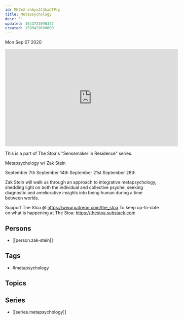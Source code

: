 ```yaml
---
id: MEZe2-zhAyx2C3kaCTPrp
title: Metapsychology
desc: ''
updated: 1643723096347
created: 1599429600000
---
```





Mon Sep 07 2020

<iframe width="560" height="315" src="https://www.youtube.com/embed/PZNDhdKekjg" title="Metapsychology w/ Zak Stein. September 7th, 2020" frameborder="0" allow="accelerometer; autoplay; clipboard-write; encrypted-media; gyroscope; picture-in-picture" allowfullscreen ></iframe>

This is a part of The Stoa's "Sensemaker in Residence" series. 

Metapsychology w/ Zak Stein

September 7th
September 14th
September 21st
September 28th 

Zak Stein will walk us through an approach to integrative metapsychology, shedding light on both the individual and collective psyche, seeking diagnostic and ameliorative insights into being human during a time between worlds.

Support The Stoa @ https://www.patreon.com/the_stoa
To keep up-to-date on what is happening at The Stoa: https://thestoa.substack.com

## Persons

- [[person.zak-stein]]

## Tags

- #metapsychology

## Topics



## Series

- [[series.metapsychology]]

